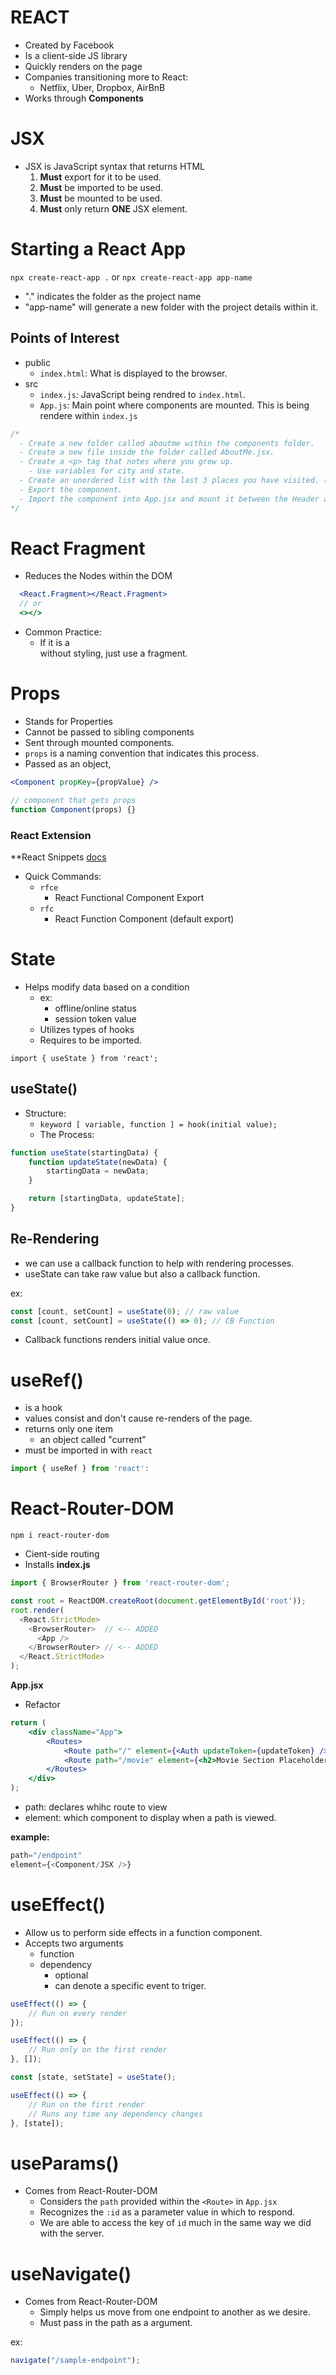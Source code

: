 # REACT

-   Created by Facebook
-   Is a client-side JS library
-   Quickly renders on the page
-   Companies transitioning more to React:
    -   Netflix, Uber, Dropbox, AirBnB
-   Works through **Components**

# JSX

-   JSX is JavaScript syntax that returns HTML
    1. **Must** export for it to be used.
    2. **Must** be imported to be used.
    3. **Must** be mounted to be used.
    4. **Must** only return **ONE** JSX element.

# Starting a React App

`npx create-react-app .` or `npx create-react-app app-name`

-   "." indicates the folder as the project name
-   "app-name" will generate a new folder with the project details within it.

## Points of Interest

-   public
    -   `index.html`: What is displayed to the browser.
-   src
    -   `index.js`: JavaScript being rendred to `index.html`.
    -   `App.js`: Main point where components are mounted. This is being rendere within `index.js`

```js
/* 
  - Create a new folder called aboutme within the components folder.
  - Create a new file inside the folder called AboutMe.jsx.
  - Create a <p> tag that notes where you grew up. 
    - Use variables for city and state.
  - Create an unordered list with the last 3 places you have visited. (Target, Alaska, the Kitchen, etc.)
  - Export the component.
  - Import the component into App.jsx and mount it between the Header and Footer components.
*/
```

# React Fragment

-   Reduces the Nodes within the DOM

```jsx
  <React.Fragment></React.Fragment>
  // or
  <></>
```

-   Common Practice:
    -   If it is a <div> without styling, just use a fragment.

# Props

-   Stands for Properties
-   Cannot be passed to sibling components
-   Sent through mounted components.
-   `props` is a naming convention that indicates this process.
-   Passed as an object,

```jsx
<Component propKey={propValue} />
```

```jsx
// component that gets props
function Component(props) {}
```

### React Extension

\*\*React Snippets
[docs](https://github.com/ults-io/vscode-react-javascript-snippets/blob/HEAD/docs/Snippets.md)

-   Quick Commands:
    -   `rfce`
        -   React Functional Component Export
    -   `rfc`
        -   React Function Component (default export)

# State

-   Helps modify data based on a condition
    -   ex:
        -   offline/online status
        -   session token value
    -   Utilizes types of hooks
    -   Requires to be imported.

`import { useState } from 'react';`

## useState()

-   Structure:
    -   `keyword [ variable, function ] = hook(initial value);`
    -   The Process:

```js
function useState(startingData) {
    function updateState(newData) {
        startingData = newData;
    }

    return [startingData, updateState];
}
```

## Re-Rendering

-   we can use a callback function to help with rendering processes.
-   useState can take raw value but also a callback function.

ex:

```jsx
const [count, setCount] = useState(0); // raw value
const [count, setCount] = useState(() => 0); // CB Function
```

-   Callback functions renders initial value once.

# useRef()

-   is a hook
-   values consist and don't cause re-renders of the page.
-   returns only one item
    -   an object called "current"
-   must be imported in with `react`

```jsx
import { useRef } from 'react':
```

# React-Router-DOM

`npm i react-router-dom`

-   Cient-side routing
-   Installs
    **index.js**

```js
import { BrowserRouter } from 'react-router-dom';

const root = ReactDOM.createRoot(document.getElementById('root'));
root.render(
  <React.StrictMode>
    <BrowserRouter>  // <-- ADDED
      <App />
    </BrowserRouter> // <-- ADDED
  </React.StrictMode>
);
```

**App.jsx**

-   Refactor

```jsx
return (
    <div className="App">
        <Routes>
            <Route path="/" element={<Auth updateToken={updateToken} />} />
            <Route path="/movie" element={<h2>Movie Section Placeholder</h2>} />
        </Routes>
    </div>
);
```

-   path: declares whihc route to view
-   element: which component to display when a path is viewed.

**example:**

```jsx
path="/endpoint"
element={<Component/JSX />}
```

# useEffect()

-   Allow us to perform side effects in a function component.
-   Accepts two arguments
    -   function
    -   dependency
        -   optional
        -   can denote a specific event to triger.

```js
useEffect(() => {
    // Run on every render
});

useEffect(() => {
    // Run only on the first render
}, []);

const [state, setState] = useState();

useEffect(() => {
    // Run on the first render
    // Runs any time any dependency changes
}, [state]);
```

# useParams()

-   Comes from React-Router-DOM
    -   Considers the `path` provided within the `<Route>` in `App.jsx`
    -   Recognizes the `:id` as a parameter value in which to respond.
    -   We are able to access the key of `id` much in the same way we did with the server.

# useNavigate()

-   Comes from React-Router-DOM
    -   Simply helps us move from one endpoint to another as we desire.
    -   Must pass in the path as a argument.

ex:

```jsx
navigate("/sample-endpoint");
```
